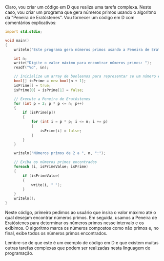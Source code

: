 Claro, vou criar um código em D que realiza uma tarefa complexa. Neste caso, vou criar um programa que gera números primos usando o algoritmo da "Peneira de Eratóstenes". Vou fornecer um código em D com comentários explicativos:

```d
import std.stdio;

void main()
{
    writeln("Este programa gera números primos usando a Peneira de Eratóstenes.");

    int n;
    write("Digite o valor máximo para encontrar números primos: ");
    readf("%d", &n);

    // Inicialize um array de booleanos para representar se um número é primo
    bool[] isPrime = new bool[n + 1];
    isPrime[] = true;
    isPrime[0] = isPrime[1] = false;

    // Execute a Peneira de Eratóstenes
    for (int p = 2; p * p <= n; p++)
    {
        if (isPrime[p])
        {
            for (int i = p * p; i <= n; i += p)
            {
                isPrime[i] = false;
            }
        }
    }

    writeln("Números primos de 2 a ", n, ":");

    // Exiba os números primos encontrados
    foreach (i, isPrimeValue; isPrime)
    {
        if (isPrimeValue)
        {
            write(i, " ");
        }
    }
    writeln();
}
```

Neste código, primeiro pedimos ao usuário que insira o valor máximo até o qual desejam encontrar números primos. Em seguida, usamos a Peneira de Eratóstenes para determinar os números primos nesse intervalo e os exibimos. O algoritmo marca os números compostos como não primos e, no final, exibe todos os números primos encontrados.

Lembre-se de que este é um exemplo de código em D e que existem muitas outras tarefas complexas que podem ser realizadas nesta linguagem de programação.